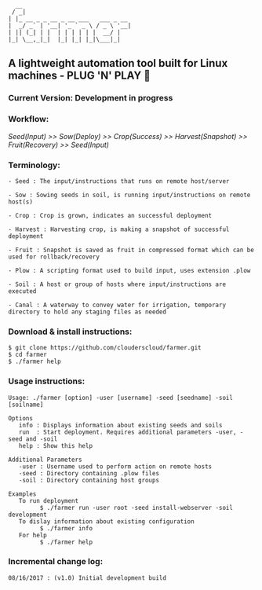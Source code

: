       __
     / _|
    | |_ __ _ _ __ _ __ ___   ___ _ __
    |  _/ _` | '__| '_ ` _ \ / _ \ '__|
    | || (_| | |  | | | | | |  __/ |
    |_| \__,_|_|  |_| |_| |_|\___|_|

## A lightweight automation tool built for Linux machines - PLUG 'N' PLAY :rocket:
### Current Version: Development in progress

### Workflow:

_Seed(Input) >> Sow(Deploy) >> Crop(Success) >> Harvest(Snapshot) >> Fruit(Recovery) >> Seed(Input)_

### Terminology:
```
- Seed : The input/instructions that runs on remote host/server

- Sow : Sowing seeds in soil, is running input/instructions on remote host(s)

- Crop : Crop is grown, indicates an successful deployment

- Harvest : Harvesting crop, is making a snapshot of successful deployment

- Fruit	: Snapshot is saved as fruit in compressed format which can be used for rollback/recovery

- Plow : A scripting format used to build input, uses extension .plow

- Soil : A host or group of hosts where input/instructions are executed

- Canal	: A waterway to convey water for irrigation, temporary directory to hold any staging files as needed
```
### Download & install instructions:
```
$ git clone https://github.com/clouderscloud/farmer.git
$ cd farmer
$ ./farmer help
```
### Usage instructions:
```
Usage: ./farmer [option] -user [username] -seed [seedname] -soil [soilname]

Options
   info : Displays information about existing seeds and soils
   run  : Start deployment. Requires additional parameters -user, -seed and -soil
   help : Show this help

Additional Parameters
   -user : Username used to perform action on remote hosts
   -seed : Directory containing .plow files
   -soil : Directory containing host groups

Examples
   To run deployment
         $ ./farmer run -user root -seed install-webserver -soil development
   To dislay information about existing configuration
         $ ./farmer info
   For help
         $ ./farmer help
```
### Incremental change log:
```
08/16/2017 : (v1.0) Initial development build
```
